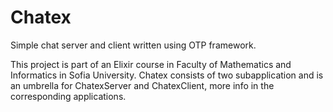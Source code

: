 # Chatex

Simple chat server and client written using OTP framework.

This project is part of an Elixir course in Faculty of Mathematics and Informatics in Sofia University.
Chatex consists of two subapplication and is an umbrella for ChatexServer and ChatexClient, more info in the corresponding applications.